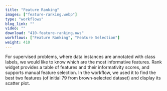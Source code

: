 ```yaml
---
title: "Feature Ranking"
images: ["feature-ranking.webp"]
type: "workflows"
blog_link: ""
video: ""
download: "410-feature-ranking.ows"
workflows: ["Feature Ranking", "Feature Selection"]
weight: 410
---
```


For supervised problems, where data instances are annotated with class labels, we would like to know which are the most informative features. Rank widget provides a table of features and their informativity scores, and supports manual feature selection. In the workflow, we used it to find the best two features (of initial 79 from brown-selected dataset) and display its scatter plot.

